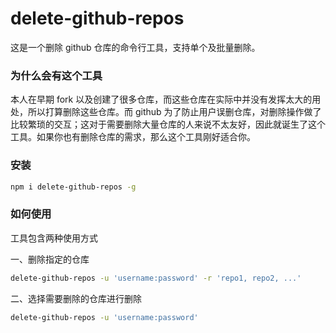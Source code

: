 # delete-github-repos

这是一个删除 github 仓库的命令行工具，支持单个及批量删除。

### 为什么会有这个工具

本人在早期 fork 以及创建了很多仓库，而这些仓库在实际中并没有发挥太大的用处，所以打算删除这些仓库。而 github 为了防止用户误删仓库，对删除操作做了比较繁琐的交互；这对于需要删除大量仓库的人来说不太友好，因此就诞生了这个工具。如果你也有删除仓库的需求，那么这个工具刚好适合你。

### 安装
```bash
npm i delete-github-repos -g
```
### 如何使用

工具包含两种使用方式

一、删除指定的仓库
```bash
delete-github-repos -u 'username:password' -r 'repo1, repo2, ...'
```
二、选择需要删除的仓库进行删除
```bash
delete-github-repos -u 'username:password'
```
